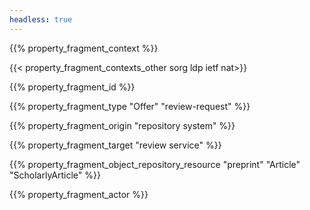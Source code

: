 ```yaml
---
headless: true
---
```


{{% property_fragment_context %}}

{{< property_fragment_contexts_other sorg ldp ietf nat>}}

{{% property_fragment_id %}}

{{% property_fragment_type "Offer" "review-request" %}}

{{% property_fragment_origin "repository system" %}}

{{% property_fragment_target "review service" %}}

{{% property_fragment_object_repository_resource "preprint" "Article" "ScholarlyArticle" %}}

{{% property_fragment_actor %}}